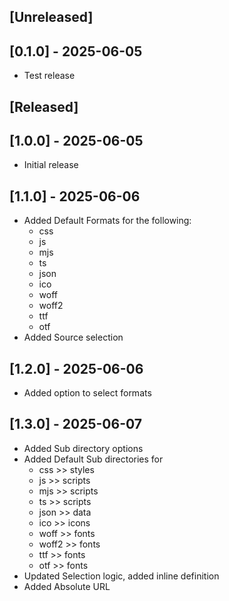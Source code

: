 ## [Unreleased]

## [0.1.0] - 2025-06-05

- Test release

## [Released]

## [1.0.0] - 2025-06-05

- Initial release

## [1.1.0] - 2025-06-06

- Added Default Formats for the following:
  - css
  - js
  - mjs
  - ts
  - json
  - ico
  - woff
  - woff2
  - ttf
  - otf
- Added Source selection

## [1.2.0] - 2025-06-06

- Added option to select formats

## [1.3.0] - 2025-06-07

- Added Sub directory options
- Added Default Sub directories for
  - css   >> styles
  - js    >> scripts
  - mjs   >> scripts
  - ts    >> scripts
  - json  >> data
  - ico   >> icons
  - woff  >> fonts
  - woff2 >> fonts
  - ttf   >> fonts
  - otf   >> fonts
- Updated Selection logic, added inline definition
- Added Absolute URL